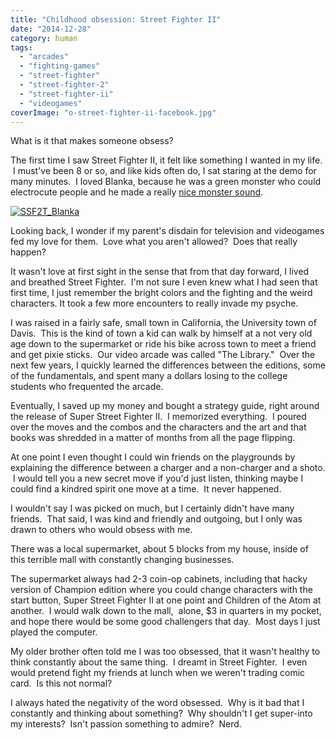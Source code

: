 ```yaml
---
title: "Childhood obsession: Street Fighter II"
date: "2014-12-28"
category: human
tags:
  - "arcades"
  - "fighting-games"
  - "street-fighter"
  - "street-fighter-2"
  - "street-fighter-ii"
  - "videogames"
coverImage: "o-street-fighter-ii-facebook.jpg"
---
```


What is it that makes someone obsess?

The first time I saw Street Fighter II, it felt like something I wanted in my life.  I must've been 8 or so, and like kids often do, I sat staring at the demo for many minutes.  I loved Blanka, because he was a green monster who could electrocute people and he made a really [nice monster sound](http://www.hark.com/clips/qfqwxzhhdn-blanka-sound-1).

[![SSF2T_Blanka](https://spencerberry.files.wordpress.com/2014/12/ssf2t_blanka.gif?w=300)](https://spencerberry.files.wordpress.com/2014/12/ssf2t_blanka.gif)

Looking back, I wonder if my parent's disdain for television and videogames fed my love for them.  Love what you aren't allowed?  Does that really happen?

It wasn't love at first sight in the sense that from that day forward, I lived and breathed Street Fighter.  I'm not sure I even knew what I had seen that first time, I just remember the bright colors and the fighting and the weird characters. It took a few more encounters to really invade my psyche.

I was raised in a fairly safe, small town in California, the University town of Davis.  This is the kind of town a kid can walk by himself at a not very old age down to the supermarket or ride his bike across town to meet a friend and get pixie sticks.  Our video arcade was called "The Library."  Over the next few years, I quickly learned the differences between the editions, some of the fundamentals, and spent many a dollars losing to the college students who frequented the arcade.

Eventually, I saved up my money and bought a strategy guide, right around the release of Super Street Fighter II.  I memorized everything.  I poured over the moves and the combos and the characters and the art and that books was shredded in a matter of months from all the page flipping.

At one point I even thought I could win friends on the playgrounds by explaining the difference between a charger and a non-charger and a shoto.  I would tell you a new secret move if you'd just listen, thinking maybe I could find a kindred spirit one move at a time.  It never happened.

I wouldn't say I was picked on much, but I certainly didn't have many friends.  That said, I was kind and friendly and outgoing, but I only was drawn to others who would obsess with me.

There was a local supermarket, about 5 blocks from my house, inside of this terrible mall with constantly changing businesses.

The supermarket always had 2-3 coin-op cabinets, including that hacky version of Champion edition where you could change characters with the start button, Super Street Fighter II at one point and Children of the Atom at another.  I would walk down to the mall,  alone, $3 in quarters in my pocket, and hope there would be some good challengers that day.  Most days I just played the computer.

My older brother often told me I was too obsessed, that it wasn't healthy to think constantly about the same thing.  I dreamt in Street Fighter.  I even would pretend fight my friends at lunch when we weren't trading comic card.  Is this not normal?

I always hated the negativity of the word obsessed.  Why is it bad that I constantly and thinking about something?  Why shouldn't I get super-into my interests?  Isn't passion something to admire?  Nerd.
